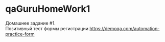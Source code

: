 # qaGuruHomeWork1
Домашнее задание #1.  
Позитивный тест формы регистрации https://demoqa.com/automation-practice-form